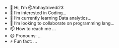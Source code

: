 - 👋 Hi, I’m @Abhaytrivedi23
- 👀 I’m interested in Coding...
- 🌱 I’m currently learning Data analytics...
- 💞️ I’m looking to collaborate on programming lang...
- 📫 How to reach me ...
- 😄 Pronouns: ...
- ⚡ Fun fact: ...

<!---
Abhaytrivedi23/Abhaytrivedi23 is a ✨ special ✨ repository because its `README.md` (this file) appears on your GitHub profile.
You can click the Preview link to take a look at your changes.
--->
